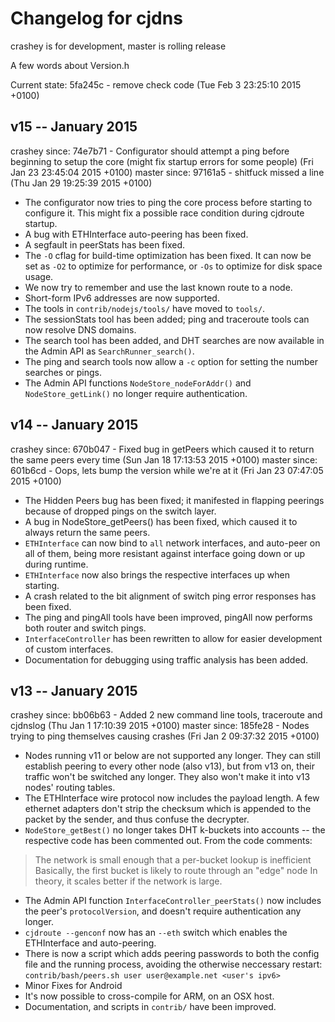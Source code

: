 # Changelog for cjdns

crashey is for development, master is rolling release

A few words about Version.h

Current state: 5fa245c - remove check code (Tue Feb 3 23:25:10 2015 +0100)

## v15 -- January 2015

crashey since: 74e7b71 - Configurator should attempt a ping before beginning to setup the core (might fix startup errors for some people) (Fri Jan 23 23:45:04 2015 +0100)
master since: 97161a5 - shitfuck missed a line (Thu Jan 29 19:25:39 2015 +0100)

- The configurator now tries to ping the core process before starting to configure it.
  This might fix a possible race condition during cjdroute startup.
- A bug with ETHInterface auto-peering has been fixed.
- A segfault in peerStats has been fixed.
- The `-O` cflag for build-time optimization has been fixed. It can now be set as
  `-O2` to optimize for performance, or `-Os` to optimize for disk space usage.
- We now try to remember and use the last known route to a node.
- Short-form IPv6 addresses are now supported.
- The tools in `contrib/nodejs/tools/` have moved to `tools/`.
- The sessionStats tool has been added; ping and traceroute tools can now resolve DNS domains.
- The search tool has been added, and DHT searches are now available in the
  Admin API as `SearchRunner_search()`.
- The ping and search tools now allow a `-c` option for setting the number searches
  or pings.
- The Admin API functions `NodeStore_nodeForAddr()` and `NodeStore_getLink()` no
  longer require authentication.

## v14 -- January 2015

crashey since: 670b047 - Fixed bug in getPeers which caused it to return the same peers every time (Sun Jan 18 17:13:53 2015 +0100)
master since: 601b6cd - Oops, lets bump the version while we're at it (Fri Jan 23 07:47:05 2015 +0100)

- The Hidden Peers bug has been fixed; it manifested in flapping peerings because
  of dropped pings on the switch layer.
- A bug in NodeStore_getPeers() has been fixed, which caused it to always return
  the same peers.
- `ETHInterface` can now bind to `all` network interfaces, and auto-peer on all
  of them, being more resistant against interface going down or up during runtime.
- `ETHInterface` now also brings the respective interfaces up when starting.
- A crash related to the bit alignment of switch ping error responses has been fixed.
- The ping and pingAll tools have been improved, pingAll now performs both
  router and switch pings.
- `InterfaceController` has been rewritten to allow for easier development of
  custom interfaces.
- Documentation for debugging using traffic analysis has been added.

## v13 -- January 2015

crashey since: bb06b63 - Added 2 new command line tools, traceroute and cjdnslog (Thu Jan 1 17:10:39 2015 +0100)
master since: 185fe28 - Nodes trying to ping themselves causing crashes (Fri Jan 2 09:37:32 2015 +0100)

- Nodes running v11 or below are not supported any longer. They can still
  establish peering to every other node (also v13), but from v13 on, their
  traffic won't be switched any longer. They also won't make it into v13 nodes'
  routing tables.
- The ETHInterface wire protocol now includes the payload length. A few ethernet
  adapters don't strip the checksum which is appended to the packet by the
  sender, and thus confuse the decrypter.
- `NodeStore_getBest()` no longer takes DHT k-buckets into accounts -- the
  respective code has been commented out. From the code comments:

> The network is small enough that a per-bucket lookup is inefficient
> Basically, the first bucket is likely to route through an "edge" node
> In theory, it scales better if the network is large.

- The Admin API function `InterfaceController_peerStats()` now includes the peer's
  `protocolVersion`, and doesn't require authentication any longer.
- `cjdroute --genconf` now has an `--eth` switch which enables the ETHInterface
  and auto-peering.
- There is now a script which adds peering passwords to both the config file and
  the running process, avoiding the otherwise neccessary restart:
  `contrib/bash/peers.sh user user@example.net <user's ipv6>`
- Minor Fixes for Android
- It's now possible to cross-compile for ARM, on an OSX host.
- Documentation, and scripts in `contrib/` have been improved.

